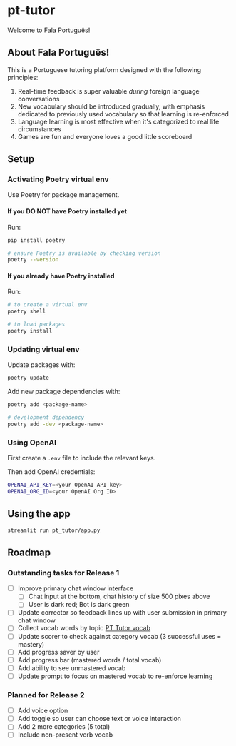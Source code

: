 # pt-tutor
Welcome to Fala Português! 

## About Fala Português! 

This is a Portuguese tutoring platform designed with the following principles:
1. Real-time feedback is super valuable _during_ foreign language conversations
2. New vocabulary should be introduced gradually, with emphasis dedicated to previously used vocabulary so that learning is re-enforced
3. Language learning is most effective when it's categorized to real life circumstances
4. Games are fun and everyone loves a good little scoreboard 

## Setup

### Activating Poetry virtual env
Use Poetry for package management. 

#### If you DO NOT have Poetry installed yet
Run:
```bash
pip install poetry 

# ensure Poetry is available by checking version
poetry --version  
```

#### If you already have Poetry installed
Run:
```bash
# to create a virtual env
poetry shell 

# to load packages
poetry install 
```

### Updating virtual env
Update packages with: 
```bash
poetry update
```

Add new package dependencies with: 
```bash
poetry add <package-name>  

# development dependency
poetry add -dev <package-name>
```

### Using OpenAI
First create a `.env` file to include the relevant keys.

Then add OpenAI credentials:
```bash
OPENAI_API_KEY=<your OpenAI API key>
OPENAI_ORG_ID=<your OpenAI Org ID>
```

## Using the app 
```bash
streamlit run pt_tutor/app.py
```

## Roadmap 
### Outstanding tasks for Release 1
- [ ] Improve primary chat window interface
  - [ ] Chat input at the bottom, chat history of size 500 pixes above
  - [ ] User is dark red; Bot is dark green
- [ ] Update corrector so feedback lines up with user submission in primary chat window
- [ ] Collect vocab words by topic [PT Tutor vocab](https://docs.google.com/spreadsheets/d/15A-ee4YKTUvd9vptD1-wfwPkyFaGftiOaIzQfeDx9F8/edit?gid=1330781019#gid=1330781019)
- [ ] Update scorer to check against category vocab (3 successful uses = mastery)
- [ ] Add progress saver by user 
- [ ] Add progress bar (mastered words / total vocab)
- [ ] Add ability to see unmastered vocab
- [ ] Update prompt to focus on mastered vocab to re-enforce learning

### Planned for Release 2
- [ ] Add voice option
- [ ] Add toggle so user can choose text or voice interaction
- [ ] Add 2 more categories (5 total)
- [ ] Include non-present verb vocab 